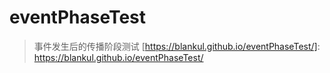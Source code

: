 # eventPhaseTest
> 事件发生后的传播阶段测试
[https://blankul.github.io/eventPhaseTest/]: https://blankul.github.io/eventPhaseTest/
